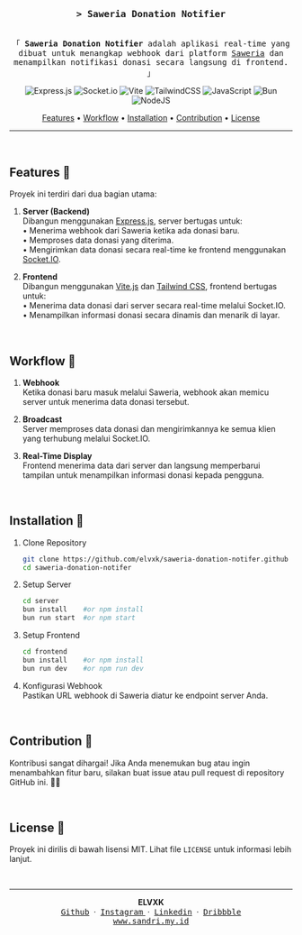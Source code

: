 <!-- markdownlint-disable MD001 MD013 MD041 MD033 MD045 -->
<h3 align="center">
  <samp
    >&gt; <b>Saweria Donation Notifier</b
    >
  </samp>
</h3>

<p align="center">
  <samp
    ><br />「 <b>Saweria Donation Notifier</b> adalah aplikasi real-time yang dibuat untuk menangkap webhook dari platform <a href="https://saweria.co" target="_blank">Saweria</a> dan menampilkan notifikasi donasi secara langsung di frontend. 」
    <br />
  </samp>
</p>

<div align="center">

![Express.js](https://img.shields.io/badge/express.js-%23404d59.svg?style=for-the-badge&logo=express&logoColor=%2361DAFB)
![Socket.io](https://img.shields.io/badge/Socket.io-black?style=for-the-badge&logo=socket.io&badgeColor=010101)
![Vite](https://img.shields.io/badge/vite-%23646CFF.svg?style=for-the-badge&logo=vite&logoColor=white)
![TailwindCSS](https://img.shields.io/badge/tailwindcss-%2338B2AC.svg?style=for-the-badge&logo=tailwind-css&logoColor=white)
![JavaScript](https://img.shields.io/badge/javascript-%23323330.svg?style=for-the-badge&logo=javascript&logoColor=%23F7DF1E)
![Bun](https://img.shields.io/badge/Bun-%23000000.svg?style=for-the-badge&logo=bun&logoColor=white)
![NodeJS](https://img.shields.io/badge/node.js-6DA55F?style=for-the-badge&logo=node.js&logoColor=white)

</div>
<p align="center">
  <a href="#features-">Features</a> •
  <a href="#workflow-">Workflow</a> •
  <a href="#installation-">Installation</a> •
  <a href="#contribution-">Contribution</a> •
  <a href="#license-">License</a>
</p>

---

<br/>

## Features 🌟

Proyek ini terdiri dari dua bagian utama:

1. **Server (Backend)**
   <br/>Dibangun menggunakan [Express.js](https://expressjs.com/), server bertugas untuk:
   <br/>• Menerima webhook dari Saweria ketika ada donasi baru.
   <br/>• Memproses data donasi yang diterima.
   <br/>• Mengirimkan data donasi secara real-time ke frontend menggunakan [Socket.IO](https://socket.io/).

2. **Frontend**
   <br/>Dibangun menggunakan [Vite.js](https://vite.dev/) dan [Tailwind CSS](https://tailwindcss.com/), frontend bertugas untuk:
   <br/>• Menerima data donasi dari server secara real-time melalui Socket.IO.
   <br/>• Menampilkan informasi donasi secara dinamis dan menarik di layar.

<br/>

## Workflow 🎡

1. **Webhook**
   <br/>Ketika donasi baru masuk melalui Saweria, webhook akan memicu server untuk menerima data donasi tersebut.

2. **Broadcast**
   <br/>Server memproses data donasi dan mengirimkannya ke semua klien yang terhubung melalui Socket.IO.

3. **Real-Time Display**
   <br/>Frontend menerima data dari server dan langsung memperbarui tampilan untuk menampilkan informasi donasi kepada pengguna.

<br/>

## Installation 📝

1. Clone Repository

   ```bash
   git clone https://github.com/elvxk/saweria-donation-notifer.github
   cd saweria-donation-notifer
   ```

2. Setup Server

   ```bash
   cd server
   bun install    #or npm install
   bun run start  #or npm start
   ```

3. Setup Frontend

   ```bash
   cd frontend
   bun install    #or npm install
   bun run dev    #or npm run dev
   ```

4. Konfigurasi Webhook
   <br>Pastikan URL webhook di Saweria diatur ke endpoint server Anda.

<br/>

## Contribution 🤝

Kontribusi sangat dihargai! Jika Anda menemukan bug atau ingin menambahkan fitur baru, silakan buat issue atau pull request di repository GitHub ini. 🐛🚀

<br/>

## License 📜

Proyek ini dirilis di bawah lisensi MIT. Lihat file `LICENSE` untuk informasi lebih lanjut.

<br/>

---

<div align='center'>
<b>ELVXK</b>
<br/>
<a href="https://github.com/elvxk" target="_blank"><samp>Github</samp></a>
&nbsp;&middot;&nbsp;
<a href="https://github.com/elvxk" target="_blank"><samp>Instagram</samp> </a>
&nbsp;&middot;&nbsp;
<a href="https://www.linkedin.com/in/elvxk/" target="_blank"><samp>Linkedin</samp></a>
&nbsp;&middot;&nbsp;
<a href="https://dribbble.com/elvxk" target="_blank"><samp>Dribbble</samp></a>
<br/>
<a href="https://sandri.my.id" target="_blank"><samp>www.sandri.my.id</samp></a>
</div>
